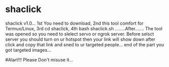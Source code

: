 # shaclick
shaclick v1.0...
1st You need to download, 2nd this tool comfort for Termux/Linux, 3rd cd shaclick, 4th bash shaclick.sh
........After.......
The tool was opened so you need to slelect servo or ngrok server. Before selsct server you should turn on ur hotspot 
then your link will show down after click and copy that link and sned to ur targeted people...
end of the part you got targeted images...

#Alart!!! Please Don't misuse it...

